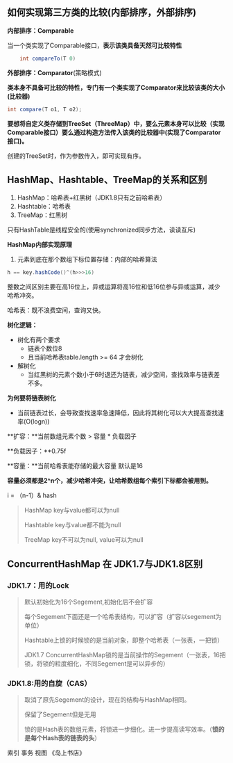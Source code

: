 ## 如何实现第三方类的比较(内部排序，外部排序)

**内部排序：Comparable**

当一个类实现了Comparable接口，**表示该类具备天然可比较特性**

```java
	int compareTo(T 0)
```



**外部排序：Comparator**(策略模式)

**类本身不具备可比较的特性，专门有一个类实现了Comparator来比较该类的大小(比较器)**

```java
int compare(T o1, T o2);
```

**要想将自定义类存储到TreeSet（ThreeMap）中，要么元素本身可以比较（实现Comparable接口）要么通过构造方法传入该类的比较器中(实现了Comparator接口)。**

创建的TreeSet时，作为参数传入，即可实现有序。



## HashMap、Hashtable、TreeMap的关系和区别

1. HashMap：哈希表+红黑树（JDK1.8只有之前哈希表）
2. Hashtable：哈希表
3. TreeMap：红黑树

只有HashTable是线程安全的(使用synchronized同步方法，读读互斥)



**HashMap内部实现原理**

1. 元素到底在那个数组下标位置存储：内部的哈希算法

```java
h == key.hashCode()^(h>>>16)
```

整数之间区别主要在高16位上，异或运算将高16位和低16位参与异或运算，减少哈希冲突。

哈希表：既不浪费空间，查询又快。



**树化逻辑：**

- 树化有两个要求
  - 链表个数位8
  - 且当前哈希表table.length >= 64 才会树化
- 解树化
  - 当红黑树的元素个数小于6时退还为链表，减少空间，查找效率与链表差不多。



**为何要将链表树化**

- 当前链表过长，会导致查找速率急速降低，因此将其树化可以大大提高查找速率(O(logn))



**扩容：**当前数组元素个数 > 容量 * 负载因子

**负载因子：**0.75f

**容量：**当前哈希表能存储的最大容量 默认是16

**容量必须都是2^n个，减少哈希冲突，让哈希数组每个索引下标都会被用到。**

i = （n-1）& hash 

> HashMap key与value都可以为null
>
> Hashtable key与value都不能为null
>
> TreeMap key不可以为null, value可以为null



## ConcurrentHashMap 在 JDK1.7与JDK1.8区别

### JDK1.7：用的Lock

> 默认初始化为16个Segement,初始化后不会扩容
>
> 每个Segement下面还是一个哈希表结构，可以扩容（扩容以segement为单位）
>
> Hashtable上锁的时候锁的是当前对象，即整个哈希表（一张表，一把锁）
>
> JDK1.7 ConcurrentHashMap锁的是当前操作的Segement（一张表，16把锁，将锁的粒度细化，不同Segement是可以异步的）



### JDK1.8:用的自旋（CAS）

> 取消了原先Segement的设计，现在的结构与HashMap相同。
>
> 保留了Segement但是无用
>
> 锁的是Hash表的数组元素，将锁进一步细化。进一步提高读写效率。（**锁的是每个Hash表的链表的头**）



索引 事务 视图  《岛上书店》

